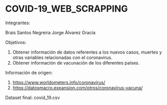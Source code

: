 # COVID-19_WEB_SCRAPPING

Integrantes:

Brais Santos Negreira
Jorge Álvarez Gracia

Objetivos:

1. Obtener información de datos referentes a los nuevos casos, muertes y otras variables relacionadas con el coronavirus.
2. Obtener información de vacunación de los diferentes países.

Información de origen:

1. https://www.worldometers.info/coronavirus/
2. https://datosmacro.expansion.com/otros/coronavirus-vacuna/

Dataset final: covid_19.csv